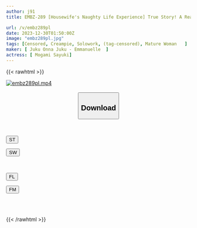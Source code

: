 ```yaml
---
author: j91
title: EMBZ-289 [Housewife's Naughty Life Experience] True Story! A Real Woman's Sex Case Book / Real Document Situation *Private Person Arrested Red-handed Punishment Handed Down To A Housewife Who Is A Habitual Shoplifter Sayuki Mogami

url: /v/embz289pl
date: 2023-12-30T01:50:00Z
image: "embz289pl.jpg"
tags: [Censored, Creampie, Solowork, (tag-censored), Mature Woman	]
maker: [ Juku Onna Juku - Emmanuelle  ]
actress: [ Mogami Sayuki]
---
```



{{< rawhtml >}}

<div class="video" data-videoid="Zo7gGr4VWVtqQXa">
    <a href="javascript:;">
        <img src="/v/embz289pl/embz289pl.jpg" width="WIDTH" height="HEIGHT" alt="embz289pl.mp4" loading="lazy">
    </a>
</div>

<script type="text/javascript" src="https://j91.asia/asset/on-demand-st.js"></script>

<br>
  <link rel="stylesheet" href="https://j91.asia/asset/bs5.css">
  
  <center>
  <button class="btn btn-primary" type="button" data-bs-toggle="collapse" data-bs-target=".multi-collapse" aria-expanded="false" aria-controls="multiCollapseExample1 multiCollapseExample2"><h2>Download</h2></button></center>
</p>
<div class="row">
  <div class="col">
    <div class="collapse multi-collapse" id="multiCollapseExample1">
      <div class="card card-body">
	      	      <br>
<div class="buttons">  
<p><a href="https://streamtape.to/v/Zo7gGr4VWVtqQXa" target="_blank"><button class="btn-hover color-3"><i class="fa fa-download"></i> ST</button></a></p>
<p><a href="https://flaswish.com/zz19bufvoubc" target="_blank"><button class="btn-hover color-2"><i class="fa fa-download"></i> SW</button></a></p></div>
    </div>
  </div>
</div>
  <div class="col">
    <div class="collapse multi-collapse" id="multiCollapseExample2">
      <div class="card card-body">
	      <br>
<div class="buttons">
<p><a href="https://filelions.site/f/270411u0ed5p" target="_blank"><button class="btn-hover color-9"><i class="fa fa-download"></i> FL</button></a></p>
<p><a href="https://filemoon.sx/d/xa4dn5bhk9vh" target="_blank"><button class="btn-hover color-8"><i class="fa fa-download"></i> FM</button></a></p></div>
<br><br>
      </div>
    </div>
  </div>
</div>

{{< /rawhtml >}}